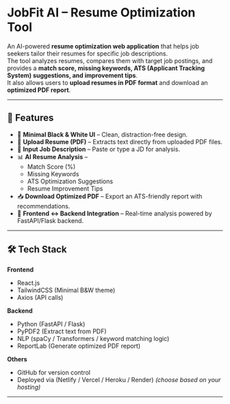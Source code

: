 # JobFit AI – Resume Optimization Tool  

An AI-powered **resume optimization web application** that helps job seekers tailor their resumes for specific job descriptions.  
The tool analyzes resumes, compares them with target job postings, and provides a **match score, missing keywords, ATS (Applicant Tracking System) suggestions, and improvement tips**.  
It also allows users to **upload resumes in PDF format** and download an **optimized PDF report**.  

---

## 🚀 Features  

- 🎨 **Minimal Black & White UI** – Clean, distraction-free design.  
- 📂 **Upload Resume (PDF)** – Extracts text directly from uploaded PDF files.  
- 📝 **Input Job Description** – Paste or type a JD for analysis.  
- 📊 **AI Resume Analysis** –  
  - Match Score (%)  
  - Missing Keywords  
  - ATS Optimization Suggestions  
  - Resume Improvement Tips  
- 📥 **Download Optimized PDF** – Export an ATS-friendly report with recommendations.  
- 🔗 **Frontend ↔ Backend Integration** – Real-time analysis powered by FastAPI/Flask backend.  

---

## 🛠️ Tech Stack  

**Frontend**  
- React.js  
- TailwindCSS (Minimal B&W theme)  
- Axios (API calls)  

**Backend**  
- Python (FastAPI / Flask)  
- PyPDF2 (Extract text from PDF)  
- NLP (spaCy / Transformers / keyword matching logic)  
- ReportLab (Generate optimized PDF report)  

**Others**  
- GitHub for version control  
- Deployed via (Netlify / Vercel / Heroku / Render) *(choose based on your hosting)*  

---

